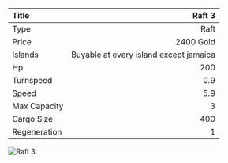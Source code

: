 |Title        | Raft 3   
|:-|-:
|Type         | Raft                  
|Price        | 2400 Gold    
|Islands      | Buyable at every island except jamaica
|Hp           | 200
|Turnspeed    | 0.9
|Speed        | 5.9
|Max Capacity | 3
|Cargo Size   | 400
|Regeneration | 1

<img src="assets/img/raft.png" alt="Raft 3">
